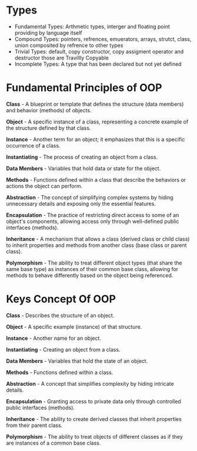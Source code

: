 # Types

* Fundamental Types: Arthmetic types, interger and floating point providing by language itself
* Compound Types: pointers, refrences, emuerators, arrays, strutct, class, union composited by refrence to other types
* Trivial Types: default, copy constructor, copy assigment operator and destructor those are Travillly Copyable
* Incomplete Types: A type that has been declared but not yet defined

# Fundamental Principles of OOP

**Class** - A blueprint or template that defines the structure (data members) and behavior (methods) of objects.

**Object** - A specific instance of a class, representing a concrete example of the structure defined by that class.

**Instance** - Another term for an object; it emphasizes that this is a specific occurrence of a class.

**Instantiating** - The process of creating an object from a class.

**Data Members** - Variables that hold data or state for the object.

**Methods** - Functions defined within a class that describe the behaviors or actions the object can perform.

**Abstraction** - The concept of simplifying complex systems by hiding unnecessary details and exposing only the essential features.

**Encapsulation** - The practice of restricting direct access to some of an object's components, allowing access only through well-defined public interfaces (methods).

**Inheritance** - A mechanism that allows a class (derived class or child class) to inherit properties and methods from another class (base class or parent class).

**Polymorphism** - The ability to treat different object types (that share the same base type) as instances of their common base class, allowing for methods to behave differently based on the object being referenced.

# Keys Concept Of OOP

**Class** - Describes the structure of an object.

**Object** - A specific example (instance) of that structure.

**Instance** - Another name for an object.

**Instantiating** - Creating an object from a class.

**Data Members** - Variables that hold the state of an object.

**Methods** - Functions defined within a class.

**Abstraction** - A concept that simplifies complexity by hiding intricate details.

**Encapsulation** - Granting access to private data only through controlled public interfaces (methods).

**Inheritance** - The ability to create derived classes that inherit properties from their parent class.

**Polymorphism** - The ability to treat objects of different classes as if they are instances of a common base class.

